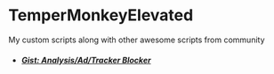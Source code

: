 # TemperMonkeyElevated
My custom scripts along with other awesome scripts from community


- ##### [Gist: Analysis/Ad/Tracker Blocker](https://gist.github.com/Tuurash/288c552dfba8a2a8dd0b13dc4ebe6f67.js)
